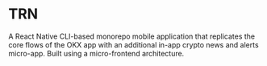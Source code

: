 # TRN

A React Native CLI-based monorepo mobile application that replicates the core flows of the OKX app with an additional in-app crypto news and alerts micro-app. Built using a micro-frontend architecture.


